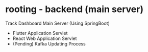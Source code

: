 # rooting - backend (main server)

Track Dashboard Main Server (Using SpringBoot)
- Flutter Application Servlet
- React Web Application Servlet
- (Pending) Kafka Updating Process
